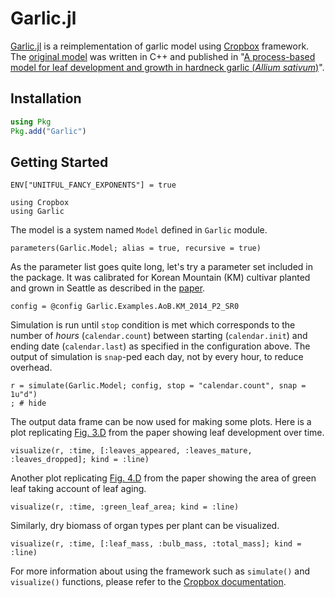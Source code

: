 # Garlic.jl

[Garlic.jl](https://github.com/cropbox/Garlic.jl) is a reimplementation of garlic model using [Cropbox](https://github.com/cropbox/Cropbox.jl) framework. The [original model](https://github.com/uwkimlab/cropbox-garlic) was written in C++ and published in "[A process-based model for leaf development and growth in hardneck garlic (*Allium sativum*)](https://doi.org/10.1093/aob/mcz060)".

## Installation

```julia
using Pkg
Pkg.add("Garlic")
```

## Getting Started

```@setup garlic
ENV["UNITFUL_FANCY_EXPONENTS"] = true
```

```@example garlic
using Cropbox
using Garlic
```

The model is a system named `Model` defined in `Garlic` module.

```@example garlic
parameters(Garlic.Model; alias = true, recursive = true)
```

As the parameter list goes quite long, let's try a parameter set included in the package. It was calibrated for Korean Mountain (KM) cultivar planted and grown in Seattle as described in the [paper](https://doi.org/10.1093/aob/mcz060).

```@example garlic
config = @config Garlic.Examples.AoB.KM_2014_P2_SR0
```

Simulation is run until `stop` condition is met which corresponds to the number of *hours* (`calendar.count`) between starting (`calendar.init`) and ending date (`calendar.last`)  as specified in the configuration above. The output of simulation is `snap`-ped each day, not by every hour, to reduce overhead.

```@example garlic
r = simulate(Garlic.Model; config, stop = "calendar.count", snap = 1u"d")
; # hide
```

The output data frame can be now used for making some plots. Here is a plot replicating [Fig. 3.D](https://academic.oup.com/view-large/figure/198476944/mcz060f0003.jpg) from the paper showing leaf development over time.

```@example garlic
visualize(r, :time, [:leaves_appeared, :leaves_mature, :leaves_dropped]; kind = :line)
```

Another plot replicating [Fig. 4.D](https://academic.oup.com/view-large/figure/198476946/mcz060f0004.jpg) from the paper showing the area of green leaf taking account of leaf aging.

```@example garlic
visualize(r, :time, :green_leaf_area; kind = :line)
```

Similarly, dry biomass of organ types per plant can be visualized.

```@example garlic
visualize(r, :time, [:leaf_mass, :bulb_mass, :total_mass]; kind = :line)
```

For more information about using the framework such as `simulate()` and `visualize()` functions, please refer to the [Cropbox documentation](http://cropbox.github.io/Cropbox.jl/stable/).
